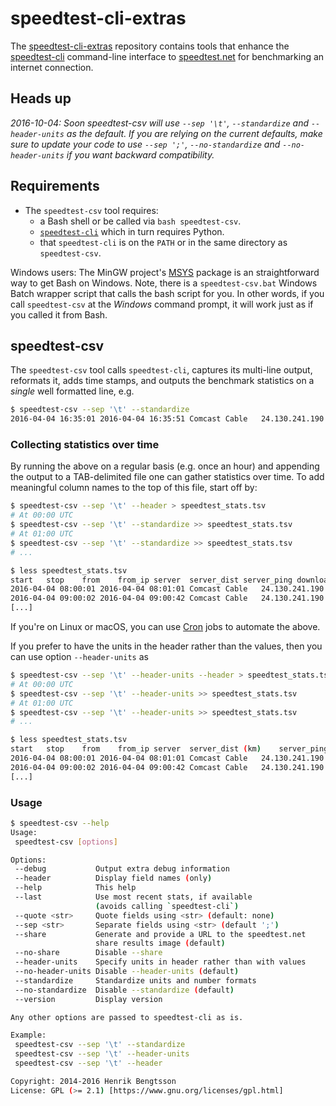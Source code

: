 # speedtest-cli-extras

The [speedtest-cli-extras] repository contains tools that enhance the
[speedtest-cli] command-line interface to [speedtest.net] for
benchmarking an internet connection.

## Heads up
_2016-10-04: Soon speedtest-csv will use `--sep '\t'`, `--standardize` and `--header-units` as the default.  If you are relying on the current defaults, make sure to update your code to use `--sep ';'`, `--no-standardize` and  `--no-header-units` if you want backward compatibility._


## Requirements

* The `speedtest-csv` tool requires:
  - a Bash shell or be called via `bash speedtest-csv`.
  - [`speedtest-cli`](https://github.com/sivel/speedtest-cli) which in turn requires Python.
  - that `speedtest-cli` is on the `PATH` or in the same directory as `speedtest-csv`.

Windows users: The MinGW project's [MSYS] package is an
straightforward way to get Bash on Windows.  Note, there is a
`speedtest-csv.bat` Windows Batch wrapper script that calls the bash
script for you.  In other words, if you call `speedtest-csv` at the
_Windows_ command prompt, it will work just as if you called it from
Bash.


## speedtest-csv
The `speedtest-csv` tool calls `speedtest-cli`, captures its
multi-line output, reformats it, adds time stamps, and outputs
the benchmark statistics on a _single_ well formatted line, e.g.
```sh
$ speedtest-csv --sep '\t' --standardize
2016-04-04 16:35:01	2016-04-04 16:35:51	Comcast Cable	24.130.241.190	Fastmetrics Inc. (San Francisco, CA)	20.46 km	18.168 ms	4.88 Mbit/s	1.34 Mbit/s	http://www.speedtest.net/result/5224137223.png
```

### Collecting statistics over time
By running the above on a regular basis (e.g. once an hour) and
appending the output to a TAB-delimited file one can gather statistics
over time.  To add meaningful column names to the top of this file,
start off by:
```sh
$ speedtest-csv --sep '\t' --header > speedtest_stats.tsv
# At 00:00 UTC
$ speedtest-csv --sep '\t' --standardize >> speedtest_stats.tsv
# At 01:00 UTC
$ speedtest-csv --sep '\t' --standardize >> speedtest_stats.tsv
# ...

$ less speedtest_stats.tsv
start	stop	from	from_ip	server	server_dist	server_ping	download	upload	share_url
2016-04-04 08:00:01	2016-04-04 08:01:01	Comcast Cable	24.130.241.190	Fastmetrics Inc. (San Francisco, CA)	20.46 km	18.168 ms	4.88 Mbit/s	1.34 Mbit/s	http://www.speedtest.net/result/5224137223.png
2016-04-04 09:00:02	2016-04-04 09:00:42	Comcast Cable	24.130.241.190	Monkey Brains (San Francisco, CA)	21.36 km	16.723 ms	3.40 Mbit/s	0.21 Mbit/s	http://www.speedtest.net/result/5224152283.png
[...]
```

If you're on Linux or macOS, you can use [Cron] jobs to automate the
above.

If you prefer to have the units in the header rather than the values, then you can use option `--header-units` as
```sh
$ speedtest-csv --sep '\t' --header-units --header > speedtest_stats.tsv
# At 00:00 UTC
$ speedtest-csv --sep '\t' --header-units >> speedtest_stats.tsv
# At 01:00 UTC
$ speedtest-csv --sep '\t' --header-units >> speedtest_stats.tsv
# ...

$ less speedtest_stats.tsv
start	stop	from	from_ip	server	server_dist (km)	server_ping (ms)	download (Mbit/s)	upload (Mbit/s)	share_url
2016-04-04 08:00:01	2016-04-04 08:01:01	Comcast Cable	24.130.241.190	Fastmetrics Inc. (San Francisco, CA)	20.46	18.168	4.88	1.34	http://www.speedtest.net/result/5224137223.png
2016-04-04 09:00:02	2016-04-04 09:00:42	Comcast Cable	24.130.241.190	Monkey Brains (San Francisco, CA)	21.36	16.723	3.40	0.21	http://www.speedtest.net/result/5224152283.png
[...]
```


### Usage
```sh
$ speedtest-csv --help
Usage:
 speedtest-csv [options]

Options:
 --debug           Output extra debug information
 --header          Display field names (only)
 --help            This help
 --last            Use most recent stats, if available
                   (avoids calling `speedtest-cli`)
 --quote <str>     Quote fields using <str> (default: none)
 --sep <str>       Separate fields using <str> (default ';')
 --share           Generate and provide a URL to the speedtest.net
                   share results image (default)
 --no-share        Disable --share
 --header-units    Specify units in header rather than with values
 --no-header-units Disable --header-units (default)
 --standardize     Standardize units and number formats
 --no-standardize  Disable --standardize (default)
 --version         Display version

Any other options are passed to speedtest-cli as is.

Example:
 speedtest-csv --sep '\t' --standardize
 speedtest-csv --sep '\t' --header-units
 speedtest-csv --sep '\t' --header

Copyright: 2014-2016 Henrik Bengtsson
License: GPL (>= 2.1) [https://www.gnu.org/licenses/gpl.html]
```


[speedtest-cli-extras]: https://github.com/HenrikBengtsson/speedtest-cli-extras
[speedtest-cli]: https://github.com/sivel/speedtest-cli
[speedtest.net]: http://www.speedtest.net/
[MSYS]: http://www.mingw.org/wiki/msys
[Cron]: https://www.wikipedia.org/wiki/Cron
